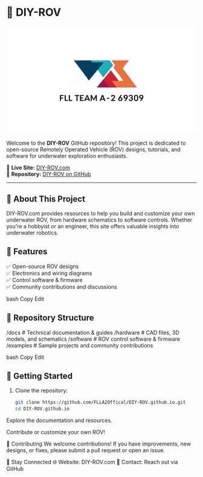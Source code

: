 # 🌊 DIY-ROV  

![DIY-ROV Logo](FLL_Team_A-2_69309_Modern_logo-removebg-preview.png)  

Welcome to the **DIY-ROV** GitHub repository! This project is dedicated to open-source Remotely Operated Vehicle (ROV) designs, tutorials, and software for underwater exploration enthusiasts.  

🔗 **Live Site:** [DIY-ROV.com](https://diy-rov.com)  
📂 **Repository:** [DIY-ROV on GitHub](https://github.com/FLLA2Offical/ROV)  

---

## 🚀 About This Project  

DIY-ROV.com provides resources to help you build and customize your own underwater ROV, from hardware schematics to software controls. Whether you're a hobbyist or an engineer, this site offers valuable insights into underwater robotics.  

## 🔧 Features  
✅ Open-source ROV designs  
✅ Electronics and wiring diagrams  
✅ Control software & firmware  
✅ Community contributions and discussions  

bash
Copy
Edit

## 📂 Repository Structure  
/docs # Technical documentation & guides
/hardware # CAD files, 3D models, and schematics
/software # ROV control software & firmware
/examples # Sample projects and community contributions

bash
Copy
Edit

## 📜 Getting Started  
1. Clone the repository:  
   ```bash
   git clone https://github.com/FLLA2Offical/DIY-ROV.github.io.git
   cd DIY-ROV.github.io
Explore the documentation and resources.

Contribute or customize your own ROV!

🤝 Contributing
We welcome contributions! If you have improvements, new designs, or fixes, please submit a pull request or open an issue.

📢 Stay Connected
🌐 Website: DIY-ROV.com
📧 Contact: Reach out via GitHub
